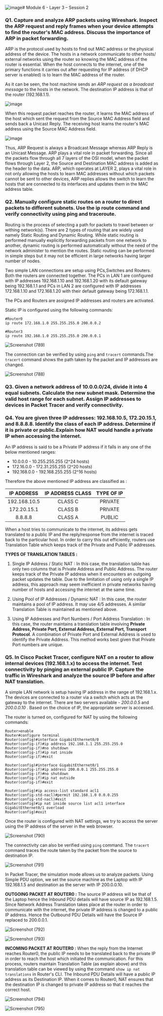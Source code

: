 ![image](https://github.com/user-attachments/assets/3fa10efe-6e72-4cd4-a987-c23888109ff5)# Module 6 - Layer 3 – Session 2

### Q1. Capture and analyze ARP packets using Wireshark. Inspect the ARP request and reply frames when your device attempts to find the router's MAC address. Discuss the importance of ARP in packet forwarding.

ARP is the protocol used by hosts to find out MAC address or the physical address of the device. The hosts in a network communicate to other hosts/ external networks using the router so knowing the MAC address of the router is essential. When the host connects to the internet, one of the primary functions it carries out after requesting for IP address (if DHCP server is enabled) is to learn the MAC address of the router. 

As it can be seen, the host machine sends an _ARP request as a broadcast message_ to the hosts in the network. The destination IP address is that of the router (192.168.1.1). 

![image](https://github.com/user-attachments/assets/e126547d-c563-4220-8c5e-e1f169158869)

When this request packet reaches the router, it learns the MAC address of the host which sent the request from the Source MAC Address field and sends back a Unicast Reply. The receiving host learns the router's MAC address using the Source MAC Address field. 

![image](https://github.com/user-attachments/assets/c84840bf-35dd-4d4d-919e-adbc5211f68f)

Thus, ARP Request is always a Broadcast Message whereas ARP Reply is an Unicast Message. ARP plays a vital role in packet forwarding. Since all the packets flow through all 7 layers of the OSI model, when the packet flows through Layer 2, the Source and Destination MAC address is added as the header to the data. ARP, which operates at LAYER 2, plays a vital role in not only allowing the hosts to learn MAC addresses without which packets cannot be sent to other devices, ARP replies allows the switch to learn the hosts that are connected to its interfaces and updates them in the MAC address table.

### Q2. Manually configure static routes on a router to direct packets to different subnets. Use the ip route command and verify connectivity using ping and traceroute.

Routing is the process of selecting a path for packets to travel between or withing network(s). There are 2 types of routing that are widely used namely Static Routing and Dynamic Routing. While static routing is performed manually explicitly forwarding packets from one network to another, dynamic routing is performed automatically without the need of the network administer to mention the routes. Static routing can be performed in simple steps but it may not be efficient in large networks having larger number of nodes. 

Two simple LAN connections are setup using PCs,Switches and Routers. Both the routers are connected together. The PCs in LAN 1 are configured with IP addresses 192.168.1.10 and 192.168.1.20 with its default gateway being 192.168.1.1 and PCs in LAN 2 are configured with IP addresses 172.168.1.10 and 172.168.1.20 with their default gateway being 172.168.1.1. 

The PCs and Routers are assigned IP addresses and routers are activated.

Static IP is configured using the following commands:
```
#Router0
ip route 172.168.1.0 255.255.255.0 200.0.0.2

#Router3
ip route 192.168.1.0 255.255.255.0 200.0.0.1
```

![Screenshot (789)](https://github.com/user-attachments/assets/5291e7c4-00d6-4a5e-bc05-a4d2763bcd97)

The connection can be verified by using `ping` and `tracert` commands.The `tracert` command shows the path taken by the packet and IP addresses are changed.

![Screenshot (788)](https://github.com/user-attachments/assets/f990370e-33aa-45d0-a3e0-b80550a3baee)


### Q3. Given a network address of 10.0.0.0/24, divide it into 4 equal subnets. Calculate the new subnet mask. Determine the valid host range for each subnet. Assign IP addresses to devices in Packet Tracer and verify connectivity.


### Q4. You are given three IP addresses: 192.168.10.5, 172.20.15.1, and 8.8.8.8. Identify the class of each IP address. Determine if it is private or public.Explain how NAT would handle a private IP when accessing the internet.

An IP address is said to be a Private IP address if it falls in any one of the below mentioned ranges:
- 10.0.0.0 - 10.255.255.255 (2^24 hosts)
- 172.16.0.0 - 172.31.255.255 (2^20 hosts)
- 192.168.0.0 - 192.168.255.255 (2^16 hosts)

Therefore the above mentioned IP address are classified as :

| IP ADDRESS | IP ADDRESS CLASS | TYPE OF IP |
| :---: | :---: | :---:|
| 192.168.10.5 | CLASS C | PRIVATE |
| 172.20.15.1 | CLASS B | PRIVATE |
| 8.8.8.8 | CLASS A | PUBLIC |

When a host tries to communicate to the internet, its address gets translated to a public IP and the reply/response from the internet is traced back to the particular host. In order to carry this out efficiently, routers use Translation Table which keeps track of the Private and Public IP addresses. 

**TYPES OF TRANSLATION TABLES :**

1. Single IP Address / Static NAT : In this case, the translation table has only two columns that is Private Address and Public Address. The router keeps track of the Private IP address when it encounters an outgoing packet updates the table. Due to the limitation of using only a single IP address, this approach may seem inefficient in private networks having number of hosts and accessing the internet at the same time.

2. Using Pool of IP Addresses / Dynamic NAT : In this case, the router maintains a pool of IP address. It may use 4/5 addresses. A similar Translation Table is maintained as mentioned above.

3. Using IP Addresses and Port Numbers / Port Address Translation : In this case, the router maintains a translation table involving **Private Address, Private Port, External Address, External Port, Transport Protocol**. A combination of Private Port and External Address is used to identify the Private Address. This method works best given that Private Port numbers are unique.
   
### Q5. In Cisco Packet Tracer, configure NAT on a router to allow internal devices (192.168.1.x) to access the internet. Test connectivity by pinging an external public IP. Capture the traffic in Wireshark and analyze the source IP before and after NAT translation.

A simple LAN network is setup having IP address in the range of 192.168.1.x. The devices are connected to a router via a switch which acts as the gateway to the internet. There are two servers available - _200.0.0.5_ and _200.0.0.10_ . Based on the choice of IP, the appropriate server is accessed. 

The router is turned on, configured for NAT by using the following commands:
```
Router>enable
Router#configure terminal
Router(config)#interface GigabitEthernet0/0
Router(config-if)#ip address 192.168.1.1 255.255.255.0
Router(config-if)#no shutdown
Router(config-if)#ip nat inside
Router(config-if)#exit

Router(config)#interface GigabitEthernet0/1
Router(config-if)#ip address 200.0.0.1 255.255.255.0
Router(config-if)#no shutdown
Router(config-if)#ip nat outside
Router(config-if)#exit

Router(config)#ip access-list standard acl1
Router(config-std-nacl)#permit 192.168.1.0 0.0.0.255
Router(config-std-nacl)#exit
Router(config)#ip nat inside source list acl1 interface GigabitEthernet0/1 overload
Router(config)#exit
```

Once the router is configured with NAT settings, we try to access the server using the IP address of the server in the web browser.

![Screenshot (790)](https://github.com/user-attachments/assets/ea9e2754-f577-41fe-bbd0-ff46be0fa0a6)

The connectivity can also be verified using `ping` command. The `tracert` command traces the route taken by the packet from the source to destination IP.

![Screenshot (791)](https://github.com/user-attachments/assets/46f13cba-ce4d-42b6-8c1c-530a2f14664d)

In Packet Tracer, the simulation mode allows us to analyze packets. Using Simple PDU option, we set the source machine as the Laptop with IP 192.168.1.5 and destination as the server with IP 200.0.0.10.

**OUTGOING PACKET AT ROUTER0 :**
The source IP address will be that of the Laptop hence the Inbound PDU details will have source IP as 192.168.1.5. Since Network Address Translation takes place at the router in order to communicate with the internet, the private IP address is changed to a public IP address. Hence the Outbound PDU Details will have the Source IP replaced to 200.0.0.1.

![Screenshot (792)](https://github.com/user-attachments/assets/77bd56b6-98fb-4158-8e72-16803373771d)

![Screenshot (793)](https://github.com/user-attachments/assets/f9944745-d9b9-4586-91a8-6263a9cf9202)

**INCOMING PACKET AT ROUTER0 :**
When the reply from the Internet reaches Router0, the public IP needs to be translated back to the private IP in order to reach the host which initiated the communication. For this process, routers maintain Translation Table (as explain above) and this translation table can be viewed by using the command `show ip nat translations` in Router's CLI. The Inbound PDU Details will have a public IP address as its Destination IP. When it comes to Router0, NAT ensures that the destination IP is changed to private IP address so that it reaches the correct host.

![Screenshot (794)](https://github.com/user-attachments/assets/fa3458f3-5364-490d-92ea-27f82069c1be)

![Screenshot (795)](https://github.com/user-attachments/assets/e8191999-713e-42ec-bbb1-1a3e6094ebb8)
